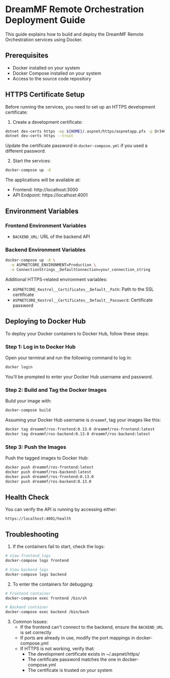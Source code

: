 # DreamMF Remote Orchestration Deployment Guide

This guide explains how to build and deploy the DreamMF Remote Orchestration services using Docker.

## Prerequisites

- Docker installed on your system
- Docker Compose installed on your system
- Access to the source code repository

## HTTPS Certificate Setup

Before running the services, you need to set up an HTTPS development certificate:

1. Create a development certificate:
```bash
dotnet dev-certs https -ep ${HOME}/.aspnet/https/aspnetapp.pfx -p Dr34m0120225
dotnet dev-certs https --trust
```

Update the certificate password in `docker-compose.yml` if you used a different password.

2. Start the services:
```bash
docker-compose up -d
```

The applications will be available at:
- Frontend: http://localhost:3000
- API Endpoint: https://localhost:4001

## Environment Variables

### Frontend Environment Variables
- `BACKEND_URL`: URL of the backend API

### Backend Environment Variables
```bash
docker-compose up -d \
  -e ASPNETCORE_ENVIRONMENT=Production \
  -e ConnectionStrings__DefaultConnection=your_connection_string
```

Additional HTTPS-related environment variables:
- `ASPNETCORE_Kestrel__Certificates__Default__Path`: Path to the SSL certificate
- `ASPNETCORE_Kestrel__Certificates__Default__Password`: Certificate password

## Deploying to Docker Hub

To deploy your Docker containers to Docker Hub, follow these steps:

### Step 1: Log in to Docker Hub

Open your terminal and run the following command to log in:

```bash
docker login
```

You'll be prompted to enter your Docker Hub username and password.

### Step 2: Build and Tag the Docker Images

Build your image with:

```bash
docker-compose build
```

Assuming your Docker Hub username is `dreammf`, tag your images like this:

```bash
docker tag dreammf/ros-frontend:0.13.0 dreammf/ros-frontend:latest
docker tag dreammf/ros-backend:0.13.0 dreammf/ros-backend:latest
```

### Step 3: Push the Images

Push the tagged images to Docker Hub:

```bash
docker push dreammf/ros-frontend:latest
docker push dreammf/ros-backend:latest
docker push dreammf/ros-frontend:0.13.0
docker push dreammf/ros-backend:0.13.0
```

## Health Check

You can verify the API is running by accessing either:
```
https://localhost:4001/health
```

## Troubleshooting

1. If the containers fail to start, check the logs:
```bash
# View frontend logs
docker-compose logs frontend

# View backend logs
docker-compose logs backend
```

2. To enter the containers for debugging:
```bash
# Frontend container
docker-compose exec frontend /bin/sh

# Backend container
docker-compose exec backend /bin/bash
```

3. Common Issues:
   - If the frontend can't connect to the backend, ensure the `BACKEND_URL` is set correctly
   - If ports are already in use, modify the port mappings in docker-compose.yml
   - If HTTPS is not working, verify that:
     - The development certificate exists in ~/.aspnet/https/
     - The certificate password matches the one in docker-compose.yml
     - The certificate is trusted on your system
